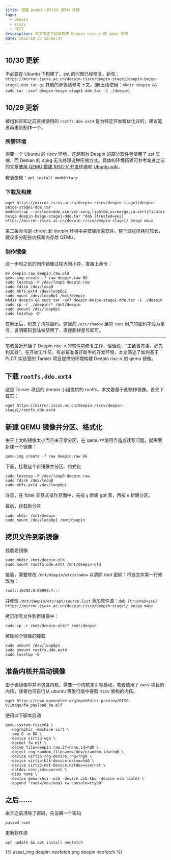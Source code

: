 ```yaml
---
title: 搭建 Deepin RISCV QEMU 环境
tags:
  - deepin
  - riscv
  - PLCT
description: 本文简述了如何构建 Deepin risc-v 的 qemu 镜像
date: 2022-10-27 22:06:47
---
```


## 10/30 更新

不必要在 Ubuntu 下构建了，zst 的问题已经修复。新包：`https://mirror.iscas.ac.cn/deepin-riscv/deepin-stage1/deepin-beige-stage1-dde.tar.gz` 其他的步骤请参考下文。(解压请使用：`mkdir deepin && sudo tar -zxvf deepin-beige-stage1-dde.tar -C ./deepin`)

## 10/29 更新

被组长告知之前直接使用的 `rootfs.dde.ext4` 是为特定开发板优化过的，建议笔者再重新制作一个。

### 所需环境

需要一个 Ubuntu 的 riscv 环境，这是因为 Deepin 的部分软件包使用了 zst 压缩，而 Debian 的 dpkg 无法处理这种压缩方式。具体的环境搭建可参考笔者之前的文章[使用 QEMU 搭建 RISC-V 开发环境](https://blog.davidwang.org/2022/10/12/qemu-riscv-install/)和 [Ubuntu wiki](https://wiki.ubuntu.com/RISC-V)。

安装依赖：`apt install mmdebstarp`

### 下载及构建

```shell
wget https://mirror.iscas.ac.cn/deepin-riscv/deepin-stage1/deepin-beige-stage1-dde.tar
mmdebstrap --include=dde,xserver-xorg,lightdm,usrmerge,ca-certificates beige deepin-beige-stage1-dde.tar "deb [trusted=yes] https://mirror.iscas.ac.cn/deepin-riscv/deepin-stage1/ beige main
```

第二条命令是 chroot 到 deepin 环境中并安装所需软件。整个过程所耗时较长，建议多分配些内核和内存给 QEMU。

### 制作镜像

这一步和之前的制作镜像过程大同小异，直接上命令：

```shell
mv deepin.raw deepin.raw.old
qemu-img create -f raw deepin.raw 8G
sudo losetup -P /dev/loop0 deepin.raw
sudo fdisk /dev/loop0
sudo mkfs.ext4 /dev/loop0p1
sudo mount /dev/loop0p1 /mnt/deepin
mkdir deepin && sudo tar -xvf deepin-beige-stage1-dde.tar -C ./deepin
sudo cp -r ./deepin/* /mnt/deepin
sudo umount /dev/loop0p1
sudo losetup -D
```

在解压后，别忘了清除密码。这里的 `/etc/shadow` 里的 `root` 用户的密码字段为星号，说明密码登陆被禁用了，直接删掉星号即可。

---

笔者最近开始了 Deepin risc-v 的软件包修复工作，俗话说，“工欲善其事，必先利其器”。在开始工作前，有必要准备好趁手的开发环境，本文简述了如何基于 PLCT 实验室的 Tarsier 项目提供的环境构建 Deepin risc-v 的 qemu 镜像。

## 下载 `rootfs.dde.ext4`

这是 Tarsier 项目的 deepin 小组提供的 rootfs，本文要基于此制作镜像。首先下载它：

```shell
wget https://mirror.iscas.ac.cn/deepin-riscv/deepin-stage1/rootfs.dde.ext4
```

## 新建 QEMU 镜像并分区、格式化

由于上文的镜像太小而且未正常分区，在 qemu 中使用会造成读写问题，就需要新建一个镜像：

```shell
qemu-img create -f raw deepin.raw 8G
```

下面，挂载这个新镜像并分区、格式化

```shell
sudo losetup -P /dev/loop0 deepin.raw
sudo fdisk /dev/loop0
sudo mkfs.ext4 /dev/loop0p1
```

注意，在 fdisk 交互式操作界面中，先按 `g` 新建 gpt 表，再按 `n` 新建分区。

最后，挂载新分区

```shell
sudo mkdir /mnt/deepin
sudo mount /dev/loop0p1 /mnt/deepin
```

## 拷贝文件到新镜像

挂载老镜像

```shell
sudo mkdir /mnt/deepin-old
sudo mount rootfs.dde.ext4 /mnt/deepin-old
```

接着，需要修改 `/mnt/deepin/etc/shadow` 以清除 root 密码：将该文件第一行修改为：

```text
root::19292:0:99999:7:::
```

并修改 `/mnt/deepin/etc/apt/source.list` 添加软件源：`deb [trusted=yes] https://mirror.iscas.ac.cn/deepin-riscv/deepin-stage1/ beige main`

拷贝所有文件到新镜像中：

```shell
sudo cp -r /mnt/deepin-old/* /mnt/deepin
```

解除两个镜像的挂载

```shell
sudo umount /dev/loop0p1
sudo umount rootfs.dde.ext4
sudo losetup -D
```

## 准备内核并启动镜像

由于该镜像中并不包含内核，需要一个内核来引导启动，笔者使用了 oerv 项目的内核，读者也可自行从 ubuntu 等发行版中提取 riscv 架构的内核。

```shell
wget https://repo.openeuler.org/openEuler-preview/RISC-V/Image/fw_payload_oe.elf
```

使用以下脚本启动

```shell
qemu-system-riscv64 \
  -nographic -machine virt \
  -smp 8 -m 8G \
  -device virtio-vga \
  -kernel fw.elf \
  -drive file=deepin.raw,if=none,id=hd0 \
  -object rng-random,filename=/dev/urandom,id=rng0 \
  -device virtio-rng-device,rng=rng0 \
  -device virtio-blk-device,drive=hd0 \
  -device virtio-net-device,netdev=usernet \
  -netdev user,id=usernet \
  -bios none \
  -device qemu-xhci -usb -device usb-kbd -device usb-tablet \
  -append "root=/dev/vda1 rw console=ttyS0"
```

## 之后……

由于之前清除了密码，先设置一个密码

```shell
passwd root
```

更新软件源

```shell
apt update && apt install neofetch
```

{% asset_img deepin-neofetch.png deepin neofetch %}
